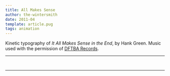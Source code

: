 ```yaml
---
title: All Makes Sense
author: the-wintersmith
date: 2011-04
template: article.pug
tags: animation
---
```

Kinetic typography of  _It All Makes Sense in the End_, by Hank Green.  Music used with the permission of [DFTBA Records](http://dftba.com).

---
<div class="youtube" id="QjsPBaCR-AE"></div><br>

---
